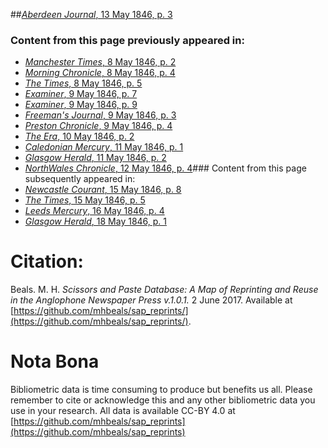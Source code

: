 ##[*Aberdeen Journal*, 13 May 1846, p. 3](https://mhbeals.github.io/sap_html/Aberdeen-Journal/Aberdeen-Journal-13-May-1846-p-3)

### Content from this page previously appeared in:
+ [*Manchester Times*, 8 May 1846, p. 2](https://mhbeals.github.io/sap_html/Manchester-Times/Manchester-Times-8-May-1846-p-2)
+ [*Morning Chronicle*, 8 May 1846, p. 4](https://mhbeals.github.io/sap_html/Morning-Chronicle/Morning-Chronicle-8-May-1846-p-4)
+ [*The Times*, 8 May 1846, p. 5](https://mhbeals.github.io/sap_html/The-Times/The-Times-8-May-1846-p-5)
+ [*Examiner*, 9 May 1846, p. 7](https://mhbeals.github.io/sap_html/Examiner/Examiner-9-May-1846-p-7)
+ [*Examiner*, 9 May 1846, p. 9](https://mhbeals.github.io/sap_html/Examiner/Examiner-9-May-1846-p-9)
+ [*Freeman's Journal*, 9 May 1846, p. 3](https://mhbeals.github.io/sap_html/Freeman's-Journal/Freeman's-Journal-9-May-1846-p-3)
+ [*Preston Chronicle*, 9 May 1846, p. 4](https://mhbeals.github.io/sap_html/Preston-Chronicle/Preston-Chronicle-9-May-1846-p-4)
+ [*The Era*, 10 May 1846, p. 2](https://mhbeals.github.io/sap_html/The-Era/The-Era-10-May-1846-p-2)
+ [*Caledonian Mercury*, 11 May 1846, p. 1](https://mhbeals.github.io/sap_html/Caledonian-Mercury/Caledonian-Mercury-11-May-1846-p-1)
+ [*Glasgow Herald*, 11 May 1846, p. 2](https://mhbeals.github.io/sap_html/Glasgow-Herald/Glasgow-Herald-11-May-1846-p-2)
+ [*NorthWales Chronicle*, 12 May 1846, p. 4](https://mhbeals.github.io/sap_html/NorthWales-Chronicle/NorthWales-Chronicle-12-May-1846-p-4)### Content from this page subsequently appeared in:
+ [*Newcastle Courant*, 15 May 1846, p. 8](https://mhbeals.github.io/sap_html/Newcastle-Courant/Newcastle-Courant-15-May-1846-p-8)
+ [*The Times*, 15 May 1846, p. 5](https://mhbeals.github.io/sap_html/The-Times/The-Times-15-May-1846-p-5)
+ [*Leeds Mercury*, 16 May 1846, p. 4](https://mhbeals.github.io/sap_html/Leeds-Mercury/Leeds-Mercury-16-May-1846-p-4)
+ [*Glasgow Herald*, 18 May 1846, p. 1](https://mhbeals.github.io/sap_html/Glasgow-Herald/Glasgow-Herald-18-May-1846-p-1)
                    
# Citation: 

Beals. M. H. *Scissors and Paste Database: A Map of Reprinting and Reuse in the Anglophone Newspaper Press v.1.0.1.* 2 June 2017. Available at [https://github.com/mhbeals/sap_reprints/](https://github.com/mhbeals/sap_reprints/). 
                    
# Nota Bona

Bibliometric data is time consuming to produce but benefits us all. Please remember to cite or acknowledge this and any other bibliometric data you use in your research. All data is available CC-BY 4.0 at [https://github.com/mhbeals/sap_reprints](https://github.com/mhbeals/sap_reprints)